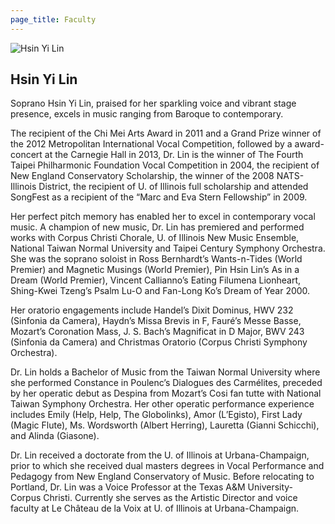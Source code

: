 ```yaml
---
page_title: Faculty
---
```


![Hsin Yi Lin](/img/hsin-yi-lin.png)

## Hsin Yi Lin

Soprano Hsin Yi Lin, praised for her sparkling voice and vibrant stage presence, excels in music ranging from Baroque to contemporary.

The recipient of the Chi Mei Arts Award in 2011 and a Grand Prize winner of the 2012 Metropolitan International Vocal Competition, followed by a award-concert at the Carnegie Hall in 2013, Dr. Lin is the winner of The Fourth Taipei Philharmonic Foundation Vocal Competition in 2004, the recipient of New England Conservatory Scholarship, the winner of the 2008 NATS- Illinois District, the recipient of U. of Illinois full scholarship and attended SongFest as a recipient of the “Marc and Eva Stern Fellowship” in 2009.

Her perfect pitch memory has enabled her to excel in contemporary vocal music. A champion of new music, Dr. Lin has premiered and performed works with Corpus Christi Chorale, U. of Illinois New Music Ensemble, National Taiwan Normal University and Taipei Century Symphony Orchestra. She was the soprano soloist in Ross Bernhardt’s Wants-n-Tides (World Premier) and Magnetic Musings (World Premier), Pin Hsin Lin’s As in a Dream (World Premier), Vincent Callianno’s Eating Filumena Lionheart, Shing-Kwei Tzeng’s Psalm Lu-O and Fan-Long Ko’s Dream of Year 2000.

Her oratorio engagements include Handel’s Dixit Dominus, HWV 232 (Sinfonia da Camera), Haydn’s Missa Brevis in F, Fauré’s Messe Basse, Mozart’s Coronation Mass, J. S. Bach’s Magnificat in D Major, BWV 243 (Sinfonia da Camera) and Christmas Oratorio (Corpus Christi Symphony Orchestra).

Dr. Lin holds a Bachelor of Music from the Taiwan Normal University where she performed Constance in Poulenc’s Dialogues des Carmélites, preceded by her operatic debut as Despina from Mozart’s Cosi fan tutte with National Taiwan Symphony Orchestra. Her other operatic performance experience includes Emily (Help, Help, The Globolinks), Amor (L’Egisto), First Lady (Magic Flute), Ms. Wordsworth (Albert Herring), Lauretta (Gianni Schicchi), and Alinda (Giasone).

Dr. Lin received a doctorate from the U. of Illinois at Urbana-Champaign, prior to which she received dual masters degrees in Vocal Performance and Pedagogy from New England Conservatory of Music. Before relocating to Portland, Dr. Lin was a Voice Professor at the Texas A&M University- Corpus Christi. Currently she serves as the Artistic Director and voice faculty at Le Château de la Voix at U. of Illinois at Urbana-Champaign.
